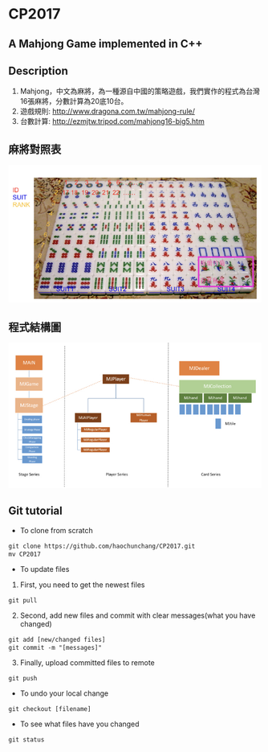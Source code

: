 # CP2017
## A Mahjong Game implemented in C++
## Description
1. Mahjong，中文為麻將，為一種源自中國的策略遊戲，我們實作的程式為台灣16張麻將，分數計算為20底10台。
2. 遊戲規則: http://www.dragona.com.tw/mahjong-rule/
3. 台數計算: http://ezmjtw.tripod.com/mahjong16-big5.htm

## 麻將對照表
![Model Architecture](/images/ids.jpeg)

## 程式結構圖
![Dependency](/images/dependency.jpeg)

## Git tutorial

* To clone from scratch
```
git clone https://github.com/haochunchang/CP2017.git
mv CP2017
```
* To update files
1. First, you need to get the newest files
```
git pull 
```
2. Second, add new files and commit with clear messages(what you have changed)
```
git add [new/changed files]
git commit -m "[messages]"
```
3. Finally, upload committed files to remote
```
git push
```

* To undo your local change
```
git checkout [filename]
```
* To see what files have you changed
```
git status
```
```
